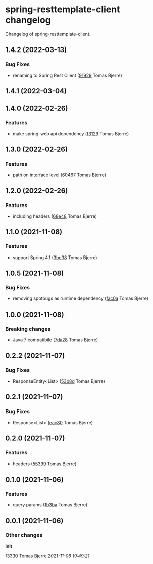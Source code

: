 # spring-resttemplate-client changelog

Changelog of spring-resttemplate-client.

## 1.4.2 (2022-03-13)





### Bug Fixes

-  renaming to Spring Rest Client ([91929](https://github.com/tomasbjerre/spring-resttemplate-client/commit/91929d7105c4267) Tomas Bjerre)  



## 1.4.1 (2022-03-04)








## 1.4.0 (2022-02-26)



### Features

-  make spring-web api dependency ([f3129](https://github.com/tomasbjerre/spring-resttemplate-client/commit/f31297bd0fc1522) Tomas Bjerre)  





## 1.3.0 (2022-02-26)



### Features

-  path on interface level ([60467](https://github.com/tomasbjerre/spring-resttemplate-client/commit/60467b717d9a9c0) Tomas Bjerre)  





## 1.2.0 (2022-02-26)



### Features

-  including headers ([68e48](https://github.com/tomasbjerre/spring-resttemplate-client/commit/68e482b982a3a4b) Tomas Bjerre)  





## 1.1.0 (2021-11-08)



### Features

-  support Spring 4.1 ([3be38](https://github.com/tomasbjerre/spring-resttemplate-client/commit/3be3880dd00abe7) Tomas Bjerre)  





## 1.0.5 (2021-11-08)





### Bug Fixes

-  removing spotbugs as runtime dependency ([fac0a](https://github.com/tomasbjerre/spring-resttemplate-client/commit/fac0a0056cebf4e) Tomas Bjerre)  



## 1.0.0 (2021-11-08)

### Breaking changes

-  Java 7 compatibile ([7da28](https://github.com/tomasbjerre/spring-resttemplate-client/commit/7da28b3ece2c3a8) Tomas Bjerre)  







## 0.2.2 (2021-11-07)





### Bug Fixes

-  ResponseEntity<List<X>> ([53b8d](https://github.com/tomasbjerre/spring-resttemplate-client/commit/53b8d19615a89d1) Tomas Bjerre)  



## 0.2.1 (2021-11-07)





### Bug Fixes

-  Response<List<X>> ([eac80](https://github.com/tomasbjerre/spring-resttemplate-client/commit/eac80b520f40f0c) Tomas Bjerre)  



## 0.2.0 (2021-11-07)



### Features

-  headers ([55399](https://github.com/tomasbjerre/spring-resttemplate-client/commit/55399d586e82eca) Tomas Bjerre)  





## 0.1.0 (2021-11-06)



### Features

-  query params ([1b3ba](https://github.com/tomasbjerre/spring-resttemplate-client/commit/1b3bac7d6fe4044) Tomas Bjerre)  





## 0.0.1 (2021-11-06)







### Other changes

**init**


[f3330](https://github.com/tomasbjerre/spring-resttemplate-client/commit/f3330ade6bcf13f) Tomas Bjerre *2021-11-06 19:49:21*


